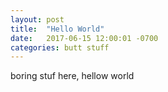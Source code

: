 ```yaml
---
layout: post
title:  "Hello World"
date:   2017-06-15 12:00:01 -0700
categories: butt stuff
---
```


boring stuf here, hellow world


